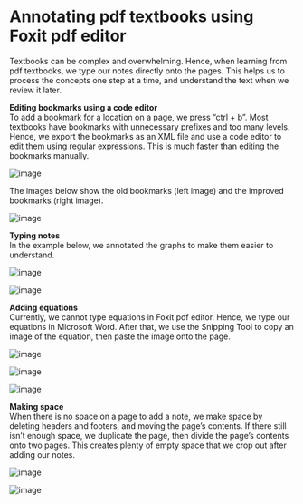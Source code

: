 # Annotating pdf textbooks using Foxit pdf editor 

Textbooks can be complex and overwhelming. Hence, when learning from pdf textbooks, we type our notes directly onto the pages. This helps us to process the concepts one step at a time, and understand the text when we review it later.

**Editing bookmarks using a code editor**  
To add a bookmark for a location on a page, we press “ctrl + b”. Most textbooks have bookmarks with unnecessary prefixes and too many levels. Hence, we export the bookmarks as an XML file and use a code editor to edit them using regular expressions. This is much faster than editing the bookmarks manually.

![image](https://github.com/maximilian-ho/articles/assets/94465856/133a6a7d-6f76-41fe-bebe-800c1311e384) 

The images below show the old bookmarks (left image) and the improved bookmarks (right image). 

![image](https://github.com/maximilian-ho/articles/assets/94465856/d52f681d-6728-499f-8f11-14cddd967abd)

**Typing notes**  
In the example below, we annotated the graphs to make them easier to understand.

![image](https://github.com/maximilian-ho/articles/assets/94465856/ca903895-b81d-4ee5-9cd1-3718362ea5af)

![image](https://github.com/maximilian-ho/articles/assets/94465856/37665f38-b802-45f5-87fe-cb5a138552f3)

**Adding equations**  
Currently, we cannot type equations in Foxit pdf editor. Hence, we type our equations in Microsoft Word. After that, we use the Snipping Tool to copy an image of the equation, then paste the image onto the page.

![image](https://github.com/maximilian-ho/articles/assets/94465856/64f7d36f-e23e-4f9b-b76d-3d8bcf741c23)

![image](https://github.com/maximilian-ho/articles/assets/94465856/2cd5c31d-2a0f-4e40-ad1e-d0b17cb8181e)

![image](https://github.com/maximilian-ho/articles/assets/94465856/a4fd5658-b101-4141-b8e5-fa3d4aaa0646)

**Making space**  
When there is no space on a page to add a note, we make space by deleting headers and footers, and moving the page’s contents. If there still isn’t enough space, we duplicate the page, then divide the page’s contents onto two pages. This creates plenty of empty space that we crop out after adding our notes.

![image](https://github.com/maximilian-ho/articles/assets/94465856/79d2071e-9561-4f88-913d-0b3814d3df6d) 

![image](https://github.com/maximilian-ho/articles/assets/94465856/248cec69-cb40-44fa-91c1-25a4ea48bf99)  
